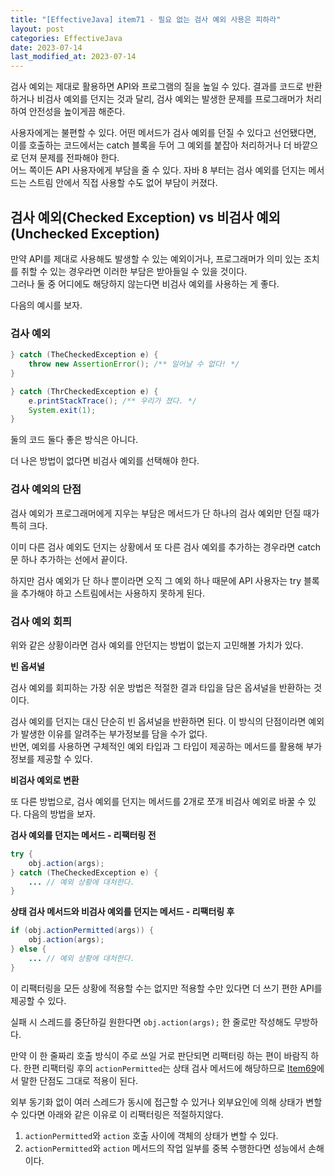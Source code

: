 ```yaml
---
title: "[EffectiveJava] item71 - 필요 없는 검사 예외 사용은 피하라"
layout: post
categories: EffectiveJava
date: 2023-07-14
last_modified_at: 2023-07-14
---
```


검사 예외는 제대로 활용하면 API와 프로그램의 질을 높일 수 있다. 결과를 코드로 반환하거나 비검사 예외를 던지는 것과 달리, 검사 예외는 발생한 문제를 프로그래머가 처리하여 안전성을 높이게끔 해준다.

사용자에게는 불편할 수 있다. 어떤 메서드가 검사 예외를 던질 수 있다고 선언됐다면, 이를 호출하는 코드에서는 catch 블록을 두어 그 예외를 붙잡아 처리하거나 더 바깥으로 던져 문제를 전파해야 한다.<br>
어느 쪽이든 API 사용자에게 부담을 줄 수 있다. 자바 8 부터는 검사 예외를 던지는 메서드는 스트림 안에서 직접 사용할 수도 없어 부담이 커졌다.


## 검사 예외(Checked Exception) vs 비검사 예외(Unchecked Exception)

만약 API를 제대로 사용해도 발생할 수 있는 예외이거나, 프로그래머가 의미 있는 조치를 취할 수 있는 경우라면 이러한 부담은 받아들일 수 있을 것이다.<br>
그러나 둘 중 어디에도 해당하지 않는다면 비검사 예외를 사용하는 게 좋다.

다음의 예시를 보자.

### 검사 예외

```java
} catch (TheCheckedException e) {
    throw new AssertionError(); /** 일어날 수 없다! */
}
```

```java
} catch (ThrCheckedException e) {
    e.printStackTrace(); /** 우리가 졌다. */
    System.exit(1);
}
```

둘의 코드 둘다 좋은 방식은 아니다.

더 나은 방법이 없다면 비검사 예외를 선택해야 한다.

### 검사 예외의 단점

검사 예외가 프로그래머에게 지우는 부담은 메서드가 단 하나의 검사 예외만 던질 때가 특히 크다.

이미 다른 검사 예외도 던지는 상황에서 또 다른 검사 예외를 추가하는 경우라면 catch 문 하나 추가하는 선에서 끝이다.

하지만 검사 예외가 단 하나 뿐이라면 오직 그 예외 하나 때문에 API 사용자는 try 블록을 추가해야 하고 스트림에서는 사용하지 못하게 된다.

### 검사 예외 회픠

위와 같은 상황이라면 검사 예외를 안던지는 방법이 없는지 고민해볼 가치가 있다.

**빈 옵셔널**

검사 예외를 회피하는 가장 쉬운 방법은 적절한 결과 타입을 담은 옵셔널을 반환하는 것이다.

검사 예외를 던지는 대신 단순히 빈 옵셔널을 반환하면 된다. 이 방식의 단점이라면 예외가 발생한 이유를 알려주는 부가정보를 담을 수가 없다.<br>
반면, 예외를 사용하면 구체적인 예외 타입과 그 타입이 제공하는 메서드를 활용해 부가정보를 제공할 수 있다.

**비검사 예외로 변환**

또 다른 방법으로, 검사 예외를 던지는 메서드를 2개로 쪼개 비검사 예외로 바꿀 수 있다. 다음의 방법을 보자.

**검사 예외를 던지는 메서드 - 리팩터링 전**
```java
try {
    obj.action(args);
} catch (TheCheckedException e) {
    ... // 예외 상황에 대처한다.
}
```

**상태 검사 메서드와 비검사 예외를 던지는 메서드 - 리팩터링 후**
```java
if (obj.actionPermitted(args)) {
    obj.action(args);
} else {
    ... // 예외 상황에 대처한다.
}
```

이 리팩터링을 모든 상황에 적용할 수는 없지만 적용할 수만 있다면 더 쓰기 편한 API를 제공할 수 있다.

실패 시 스레드를 중단하길 원한다면 `obj.action(args);` 한 줄로만 작성해도 무방하다.

만약 이 한 줄짜리 호출 방식이 주로 쓰일 거로 판단되면 리팩터링 하는 편이 바람직 하다. 한편 리팩터링 후의 `actionPermitted`는 상태 검사 메서드에 해당하므로 [Item69](https://dh37789.github.io/effectivejava/item69/)에서 말한 단점도 그대로 적용이 된다.

외부 동기화 없이 여러 스레드가 동시에 접근할 수 있거나 외부요인에 의해 상태가 변할 수 있다면 아래와 같은 이유로 이 리팩터링은 적절하지않다.

1. `actionPermitted`와 `action` 호출 사이에 객체의 상태가 변할 수 있다.
2. `actionPermitted`와 `action` 메서드의 작업 일부를 중복 수행한다면 성능에서 손해이다.
